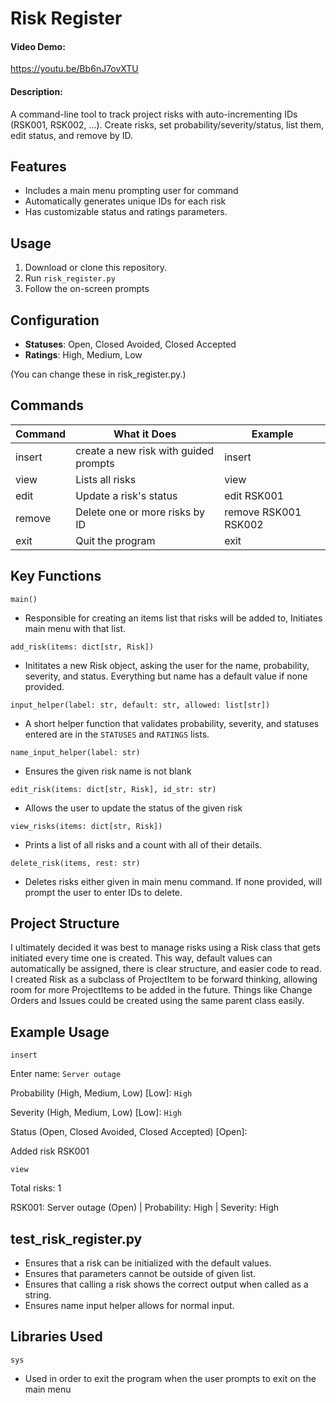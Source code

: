 # Risk Register
#### Video Demo:
https://youtu.be/Bb6nJ7ovXTU
#### Description:

A command-line tool to track project risks with auto-incrementing IDs (RSK001, RSK002, …). Create risks, set probability/severity/status, list them, edit status, and remove by ID.

## Features

- Includes a main menu prompting user for command
- Automatically generates unique IDs for each risk
- Has customizable status and ratings parameters.


## Usage

1. Download or clone this repository.
2. Run `risk_register.py`
3. Follow the on-screen prompts

## Configuration

- **Statuses**: Open, Closed Avoided, Closed Accepted
- **Ratings**: High, Medium, Low

(You can change these in risk_register.py.)
## Commands

| Command | What it Does | Example |
| -------- | ------- | ------- |
| insert | create a new risk with guided prompts | insert |
| view | Lists all risks | view |
| edit | Update a risk's status | edit RSK001 |
| remove | Delete one or more risks by ID | remove RSK001 RSK002 |
| exit | Quit the program | exit |

## Key Functions
`main()`
- Responsible for creating an items list that risks will be added to, Initiates main menu with that list.

`add_risk(items: dict[str, Risk])`
- Inititates a new Risk object, asking the user for the name, probability, severity, and status. Everything but name has a default value if none provided.

`input_helper(label: str, default: str, allowed: list[str])`
- A short helper function that validates probability, severity, and statuses entered are in the `STATUSES` and `RATINGS` lists.

`name_input_helper(label: str)`
- Ensures the given risk name is not blank

`edit_risk(items: dict[str, Risk], id_str: str)`
- Allows the user to update the status of the given risk

`view_risks(items: dict[str, Risk])`
- Prints a list of all risks and a count with all of their details.

`delete_risk(items, rest: str)`
- Deletes risks either given in main menu command. If none provided, will prompt the user to enter IDs to delete.

## Project Structure

I ultimately decided it was best to manage risks using a Risk class that gets initiated every time one is created. This way, default values can automatically be assigned, there is clear structure, and easier code to read. I created Risk as a subclass of ProjectItem to be forward thinking, allowing room for more ProjectItems to be added in the future. Things like Change Orders and Issues could be created using the same parent class easily.

## Example Usage
`insert`

Enter name: `Server outage`

Probability (High, Medium, Low) [Low]: `High`

Severity (High, Medium, Low) [Low]: `High`

Status (Open, Closed Avoided, Closed Accepted) [Open]:

Added risk RSK001

`view`

Total risks: 1

RSK001: Server outage (Open) | Probability: High | Severity: High


## test_risk_register.py
- Ensures that a risk can be initialized with the default values.
- Ensures that parameters cannot be outside of given list.
- Ensures that calling a risk shows the correct output when called as a string.
- Ensures name input helper allows for normal input.

## Libraries Used
`sys`
- Used in order to exit the program when the user prompts to exit on the main menu
